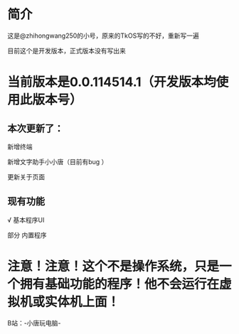 # 简介
这是@zhihongwang250的小号，原来的TkOS写的不好，重新写一遍

目前这个是开发版本，正式版本没有写出来

# 当前版本是0.0.114514.1（开发版本均使用此版本号）

## 本次更新了：

新增终端

新增文字助手小小唐（目前有bug ）

更新关于页面

## 现有功能

√ 基本程序UI

部分 内置程序

# 注意！注意！这个不是操作系统，只是一个拥有基础功能的程序！他不会运行在虚拟机或实体机上面！

B站：-小唐玩电脑-
